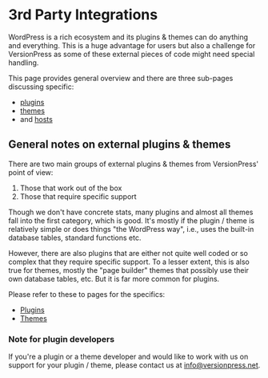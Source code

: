 # 3rd Party Integrations #

WordPress is a rich ecosystem and its plugins & themes can do anything and everything. This is a huge advantage for users but also a challenge for VersionPress as some of these external pieces of code might need special handling.

This page provides general overview and there are three sub-pages discussing specific: 

 * [plugins](./plugins)
 * [themes](./themes)
 * and [hosts](./hosts)


## General notes on external plugins & themes

There are two main groups of external plugins & themes from VersionPress' point of view:

 1. Those that work out of the box
 2. Those that require specific support

Though we don't have concrete stats, many plugins and almost all themes fall into the first category, which is good. It's mostly if the plugin / theme is relatively simple or does things "the WordPress way", i.e., uses the built-in database tables, standard functions etc.

However, there are also plugins that are either not quite well coded or so complex that they require specific support. To a lesser extent, this is also true for themes, mostly the "page builder" themes that possibly use their own database tables, etc. But it is far more common for plugins.

Please refer to these to pages for the specifics: 

 * [Plugins](./plugins)
 * [Themes](./themes)


### Note for plugin developers

If you're a plugin or a theme developer and would like to work with us on support for your plugin / theme, please contact us at info@versionpress.net.
